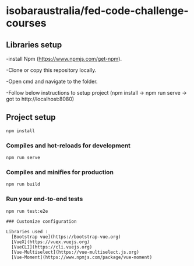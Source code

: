 # isobaraustralia/fed-code-challenge-courses
## Libraries setup

-install Npm (https://www.npmjs.com/get-npm).

-Clone or copy this repository locally.

-Open cmd and navigate to the folder.

-Follow below instructions to setup project (npm install -> npm run serve -> got to http://localhost:8080)

## Project setup
```
npm install
```

### Compiles and hot-reloads for development
```
npm run serve
```

### Compiles and minifies for production
```
npm run build
```
### Run your end-to-end tests
```
npm run test:e2e

### Customize configuration

Libraries used :
  [Bootstrap vue](https://bootstrap-vue.org)
  [VueX](https://vuex.vuejs.org) 
  [VueCLI](https://cli.vuejs.org)
  [Vue-Multiselect](https://vue-multiselect.js.org)
  [Vue-Moment](https://www.npmjs.com/package/vue-moment)

